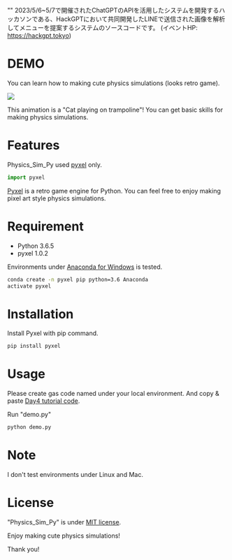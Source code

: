  
"" 
2023/5/6~5/7で開催されたChatGPTのAPIを活用したシステムを開発するハッカソンである、HackGPTにおいて共同開発したLINEで送信された画像を解析してメニューを提案するシステムのソースコードです。
(イベントHP: https://hackgpt.tokyo)

# DEMO
 
You can learn how to making cute physics simulations (looks retro game).
 
![](https://cpp-learning.com/wp-content/uploads/2019/05/pyxel-190505-161951.gif)
 
This animation is a "Cat playing on trampoline"!
You can get basic skills for making physics simulations.
 
# Features
 
Physics_Sim_Py used [pyxel](https://github.com/kitao/pyxel) only.
 
```python
import pyxel
```
[Pyxel](https://github.com/kitao/pyxel) is a retro game engine for Python.
You can feel free to enjoy making pixel art style physics simulations.
 
# Requirement
 
* Python 3.6.5
* pyxel 1.0.2
 
Environments under [Anaconda for Windows](https://www.anaconda.com/distribution/) is tested.
 
```bash
conda create -n pyxel pip python=3.6 Anaconda
activate pyxel
```
 
# Installation
 
Install Pyxel with pip command.
 
```bash
pip install pyxel
```
 
# Usage
 
Please create gas code named under your local environment.
And copy &amp; paste [Day4 tutorial code](https://cpp-learning.com/pyxel_physical_sim4/).
 
Run "demo.py"
 
```bash
python demo.py
```
 
# Note
 
I don't test environments under Linux and Mac.
 

# License
 
"Physics_Sim_Py" is under [MIT license](https://en.wikipedia.org/wiki/MIT_License).
 
Enjoy making cute physics simulations!
 
Thank you!